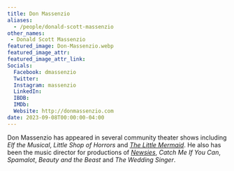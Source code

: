 ```yaml
---
title: Don Massenzio
aliases: 
  - /people/donald-scott-massenzio
other_names: 
 - Donald Scott Massenzio
featured_image: Don-Massenzio.webp
featured_image_attr: 
featured_image_attr_link: 
Socials:
  Facebook: dmassenzio
  Twitter: 
  Instagram: massenzio
  LinkedIn: 
  IBDB: 
  IMDb:
  Website: http://donmassenzio.com
date: 2023-09-08T00:00:00-04:00
---
```

Don Massenzio has appeared in several community theater shows including *Elf the Musical*, *Little Shop of Horrors* and [*The Little Mermaid*](/productions/2023-the-little-mermaid/). He also has been the music director for productions of [*Newsies*](/productions/2023-newsies/), *Catch Me If You Can*, *Spamalot*, *Beauty and the Beast* and *The Wedding Singer*.